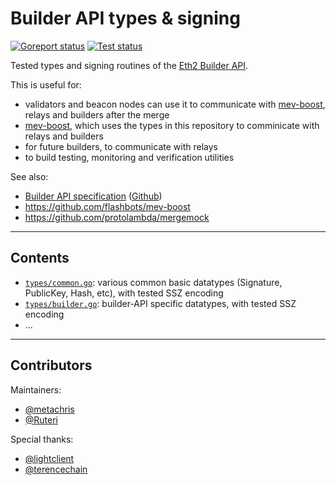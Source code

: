 # Builder API types & signing

[![Goreport status](https://goreportcard.com/badge/github.com/flashbots/builder)](https://goreportcard.com/report/github.com/flashbots/builder)
[![Test status](https://github.com/flashbots/builder/workflows/Checks/badge.svg)](https://github.com/flashbots/builder/actions?query=workflow%3A%22Checks%22)

Tested types and signing routines of the [Eth2 Builder API](https://ethereum.github.io/builder-specs/).

This is useful for:

* validators and beacon nodes can use it to communicate with [mev-boost](https://github.com/flashbots/mev-boost), relays and builders after the merge
* [mev-boost](https://github.com/flashbots/mev-boost), which uses the types in this repository to comminicate with relays and builders
* for future builders, to communicate with relays
* to build testing, monitoring and verification utilities

See also:

* [Builder API specification](https://ethereum.github.io/builder-specs/) ([Github](https://github.com/ethereum/builder-specs))
* https://github.com/flashbots/mev-boost
* https://github.com/protolambda/mergemock

---

## Contents

* [`types/common.go`](https://github.com/flashbots/builder/blob/main/types/common.go): various common basic datatypes (Signature, PublicKey, Hash, etc), with tested SSZ encoding
* [`types/builder.go`](https://github.com/flashbots/builder/blob/main/types/builder.go): builder-API specific datatypes, with tested SSZ encoding
* ...

---

## Contributors

Maintainers:

* [@metachris](https://twitter.com/metachris)
* [@Ruteri](https://twitter.com/mmrosum)

Special thanks:

* [@lightclient](https://twitter.com/lightclients)
* [@terencechain](https://twitter.com/terencechain)
